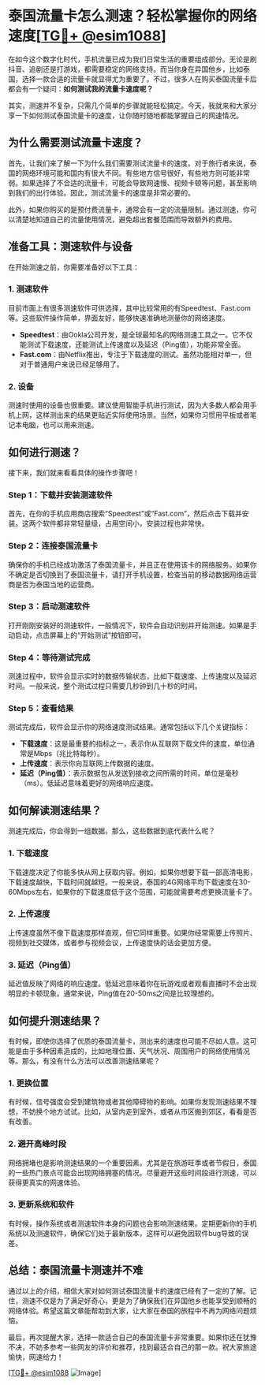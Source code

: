 # 泰国流量卡怎么测速？轻松掌握你的网络速度[[TG💪+ @esim1088](https://t.me/s/esim1088)]

在如今这个数字化时代，手机流量已成为我们日常生活的重要组成部分。无论是刷抖音、追剧还是打游戏，都需要稳定的网络支持。而当你身在异国他乡，比如泰国，选择一款合适的流量卡就显得尤为重要了。不过，很多人在购买泰国流量卡后都会有一个疑问：**如何测试我的流量卡速度呢？**

其实，测速并不复杂，只需几个简单的步骤就能轻松搞定。今天，我就来和大家分享一下如何测试泰国流量卡的速度，让你随时随地都能掌握自己的网速情况。

## **为什么需要测试流量卡速度？**

首先，让我们来了解一下为什么我们需要测试流量卡的速度。对于旅行者来说，泰国的网络环境可能和国内有很大不同。有些地方信号很好，有些地方则可能非常弱。如果选择了不合适的流量卡，可能会导致网速慢、视频卡顿等问题，甚至影响到我们的出行体验。因此，测试流量卡的速度是非常必要的。

此外，如果你购买的是预付费流量卡，通常会有一定的流量限制。通过测速，你可以清楚地知道自己的流量使用情况，避免超出套餐范围而导致额外的费用。

## **准备工具：测速软件与设备**

在开始测速之前，你需要准备好以下工具：

### **1. 测速软件**
目前市面上有很多测速软件可供选择，其中比较常用的有Speedtest、Fast.com等。这些软件操作简单，界面友好，能够快速准确地测量你的网络速度。

- **Speedtest**：由Ookla公司开发，是全球最知名的网络测速工具之一。它不仅能测试下载速度，还能测试上传速度以及延迟（Ping值），功能非常全面。
- **Fast.com**：由Netflix推出，专注于下载速度的测试。虽然功能相对单一，但对于普通用户来说已经足够用了。

### **2. 设备**
测速时使用的设备也很重要。建议使用智能手机进行测试，因为大多数人都会用手机上网，这样测出来的结果更贴近实际使用场景。当然，如果你习惯用平板或者笔记本电脑，也可以用来测速。

## **如何进行测速？**

接下来，我们就来看看具体的操作步骤吧！

### **Step 1：下载并安装测速软件**
首先，在你的手机应用商店搜索“Speedtest”或“Fast.com”，然后点击下载并安装。这两个软件都非常轻量级，占用空间小，安装过程也非常快。

### **Step 2：连接泰国流量卡**
确保你的手机已经成功激活了泰国流量卡，并且正在使用该卡的网络服务。如果你不确定是否切换到了泰国流量卡，请打开手机设置，检查当前的移动数据网络运营商是否为泰国当地的运营商。

### **Step 3：启动测速软件**
打开刚刚安装好的测速软件，一般情况下，软件会自动识别并开始测速。如果是手动启动，点击屏幕上的“开始测试”按钮即可。

### **Step 4：等待测试完成**
测速过程中，软件会显示实时的数据传输状态，比如下载速度、上传速度以及延迟时间。一般来说，整个测试过程只需要几秒钟到几十秒的时间。

### **Step 5：查看结果**
测试完成后，软件会显示你的网络速度测试结果。通常包括以下几个关键指标：
- **下载速度**：这是最重要的指标之一，表示你从互联网下载文件的速度，单位通常是Mbps（兆比特每秒）。
- **上传速度**：表示你向互联网上传数据的速度。
- **延迟（Ping值）**：表示数据包从发送到接收之间所需的时间，单位是毫秒（ms）。低延迟意味着更好的网络响应速度。

## **如何解读测速结果？**

测速完成后，你会得到一组数据。那么，这些数据到底代表什么呢？

### **1. 下载速度**
下载速度决定了你能多快从网上获取内容。例如，如果你想要下载一部高清电影，下载速度越快，下载时间就越短。一般来说，泰国的4G网络平均下载速度在30-60Mbps左右，如果你的下载速度低于这个范围，可能就需要考虑更换流量卡了。

### **2. 上传速度**
上传速度虽然不像下载速度那样直观，但它同样重要。如果你经常需要上传照片、视频到社交媒体，或者参与视频会议，上传速度快的话会更加方便。

### **3. 延迟（Ping值）**
延迟值反映了网络的响应速度。低延迟意味着你在玩游戏或者观看直播时不会出现明显的卡顿现象。通常来说，Ping值在20-50ms之间是比较理想的。

## **如何提升测速结果？**

有时候，即使你选择了优质的泰国流量卡，测出来的速度也可能不尽如人意。这可能是由于多种因素造成的，比如地理位置、天气状况、周围用户的网络使用情况等。那么，有没有什么方法可以改善测速结果呢？

### **1. 更换位置**
有时候，信号强度会受到建筑物或者其他障碍物的影响。如果你发现测速结果不理想，不妨换个地方试试。比如，从室内走到室外，或者从市区搬到郊区，看看是否有改善。

### **2. 避开高峰时段**
网络拥堵也是影响测速结果的一个重要因素。尤其是在旅游旺季或者节假日，泰国的一些热门景点可能会出现网络拥塞的情况。尽量避开这些时间段进行测速，可以获得更真实的网速体验。

### **3. 更新系统和软件**
有时候，操作系统或者测速软件本身的问题也会影响测速结果。定期更新你的手机系统以及测速软件，确保它们处于最新版本，这样可以避免因软件bug导致的误差。

## **总结：泰国流量卡测速并不难**

通过以上的介绍，相信大家对如何测试泰国流量卡的速度已经有了一定的了解。记住，测速不仅是为了满足好奇心，更是为了确保我们在异国他乡也能享受到顺畅的网络体验。希望这篇文章能帮助到大家，让大家在泰国的旅程中不再为网络问题烦恼。

最后，再次提醒大家，选择一款适合自己的泰国流量卡非常重要。如果你还在犹豫不决，不妨多参考一些网友的评价和推荐，找到最适合自己的那一款。祝大家旅途愉快，网速给力！

[[TG💪+ @esim1088](https://t.me/s/esim1088) ![Image](https://i.postimg.cc/4NQfJmqS/Snipaste-2025-05-13-00-14-12.png)]